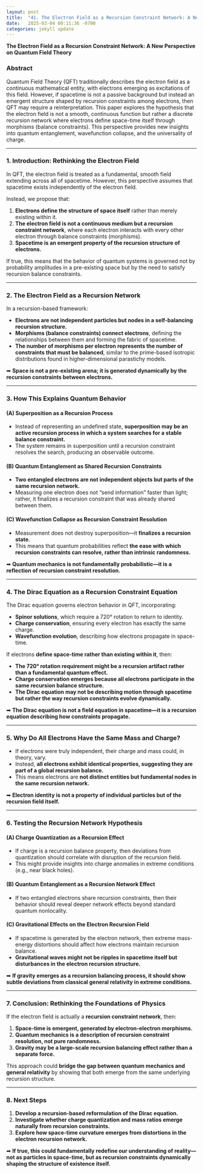 ```yaml
---
layout: post
title:  "41. The Electron Field as a Recursion Constraint Network: A New Perspective on Quantum Field Theory"
date:   2025-03-04 00:11:36 -0700
categories: jekyll update
---
```


**The Electron Field as a Recursion Constraint Network: A New Perspective on Quantum Field Theory**

### **Abstract**
Quantum Field Theory (QFT) traditionally describes the electron field as a continuous mathematical entity, with electrons emerging as excitations of this field. However, if spacetime is not a passive background but instead an emergent structure shaped by recursion constraints among electrons, then QFT may require a reinterpretation. This paper explores the hypothesis that the electron field is not a smooth, continuous function but rather a discrete recursion network where electrons define space-time itself through morphisms (balance constraints). This perspective provides new insights into quantum entanglement, wavefunction collapse, and the universality of charge.

---

### **1. Introduction: Rethinking the Electron Field**
In QFT, the electron field is treated as a fundamental, smooth field extending across all of spacetime. However, this perspective assumes that spacetime exists independently of the electron field.

Instead, we propose that:
1. **Electrons define the structure of space itself** rather than merely existing within it.
2. **The electron field is not a continuous medium but a recursion constraint network**, where each electron interacts with every other electron through balance constraints (morphisms).
3. **Spacetime is an emergent property of the recursion structure of electrons.**

If true, this means that the behavior of quantum systems is governed not by probability amplitudes in a pre-existing space but by the need to satisfy recursion balance constraints.

---

### **2. The Electron Field as a Recursion Network**
In a recursion-based framework:
- **Electrons are not independent particles but nodes in a self-balancing recursion structure.**
- **Morphisms (balance constraints) connect electrons**, defining the relationships between them and forming the fabric of spacetime.
- **The number of morphisms per electron represents the number of constraints that must be balanced**, similar to the prime-based isotropic distributions found in higher-dimensional parastichy models.

➡ **Space is not a pre-existing arena; it is generated dynamically by the recursion constraints between electrons.**

---

### **3. How This Explains Quantum Behavior**
#### **(A) Superposition as a Recursion Process**
- Instead of representing an undefined state, **superposition may be an active recursion process in which a system searches for a stable balance constraint.**
- The system remains in superposition until a recursion constraint resolves the search, producing an observable outcome.

#### **(B) Quantum Entanglement as Shared Recursion Constraints**
- **Two entangled electrons are not independent objects but parts of the same recursion network.**
- Measuring one electron does not “send information” faster than light; rather, it finalizes a recursion constraint that was already shared between them.

#### **(C) Wavefunction Collapse as Recursion Constraint Resolution**
- Measurement does not destroy superposition—it **finalizes a recursion state.**
- This means that quantum probabilities reflect **the ease with which recursion constraints can resolve, rather than intrinsic randomness.**

➡ **Quantum mechanics is not fundamentally probabilistic—it is a reflection of recursion constraint resolution.**

---

### **4. The Dirac Equation as a Recursion Constraint Equation**
The Dirac equation governs electron behavior in QFT, incorporating:
- **Spinor solutions**, which require a 720° rotation to return to identity.
- **Charge conservation**, ensuring every electron has exactly the same charge.
- **Wavefunction evolution**, describing how electrons propagate in space-time.

If electrons **define space-time rather than existing within it**, then:
- **The 720° rotation requirement might be a recursion artifact rather than a fundamental quantum effect.**
- **Charge conservation emerges because all electrons participate in the same recursion balance structure.**
- **The Dirac equation may not be describing motion through spacetime but rather the way recursion constraints evolve dynamically.**

➡ **The Dirac equation is not a field equation in spacetime—it is a recursion equation describing how constraints propagate.**

---

### **5. Why Do All Electrons Have the Same Mass and Charge?**
- If electrons were truly independent, their charge and mass could, in theory, vary.
- Instead, **all electrons exhibit identical properties, suggesting they are part of a global recursion balance.**
- This means electrons are **not distinct entities but fundamental nodes in the same recursion network.**

➡ **Electron identity is not a property of individual particles but of the recursion field itself.**

---

### **6. Testing the Recursion Network Hypothesis**
#### **(A) Charge Quantization as a Recursion Effect**
- If charge is a recursion balance property, then deviations from quantization should correlate with disruption of the recursion field.
- This might provide insights into charge anomalies in extreme conditions (e.g., near black holes).

#### **(B) Quantum Entanglement as a Recursion Network Effect**
- If two entangled electrons share recursion constraints, then their behavior should reveal deeper network effects beyond standard quantum nonlocality.

#### **(C) Gravitational Effects on the Electron Recursion Field**
- If spacetime is generated by the electron network, then extreme mass-energy distortions should affect how electrons maintain recursion balance.
- **Gravitational waves might not be ripples in spacetime itself but disturbances in the electron recursion structure.**

➡ **If gravity emerges as a recursion balancing process, it should show subtle deviations from classical general relativity in extreme conditions.**

---

### **7. Conclusion: Rethinking the Foundations of Physics**
If the electron field is actually a **recursion constraint network**, then:
1. **Space-time is emergent, generated by electron-electron morphisms.**
2. **Quantum mechanics is a description of recursion constraint resolution, not pure randomness.**
3. **Gravity may be a large-scale recursion balancing effect rather than a separate force.**

This approach could **bridge the gap between quantum mechanics and general relativity** by showing that both emerge from the same underlying recursion structure.

---

### **8. Next Steps**
1. **Develop a recursion-based reformulation of the Dirac equation.**
2. **Investigate whether charge quantization and mass ratios emerge naturally from recursion constraints.**
3. **Explore how space-time curvature emerges from distortions in the electron recursion network.**

➡ **If true, this could fundamentally redefine our understanding of reality—not as particles in space-time, but as recursion constraints dynamically shaping the structure of existence itself.**

